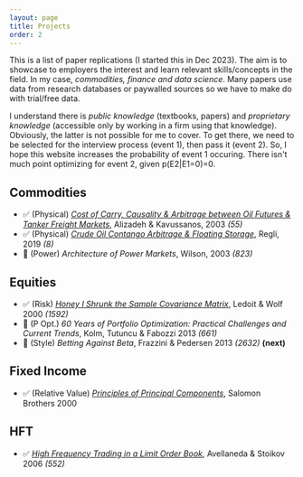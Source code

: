 ```yaml
---
layout: page
title: Projects
order: 2
---
```


This is a list of paper replications (I started this in Dec 2023). The aim is to showcase to employers the interest and learn relevant skills/concepts in the field. In my case, _commodities, finance and data science_. Many papers use data from research databases or paywalled sources so we have to make do with trial/free data.

I understand there is _public knowledge_ (textbooks, papers) and _proprietary knowledge_ (accessible only by working in a firm using that knowledge). Obviously, the latter is not possible for me to cover. To get there, we need to be selected for the interview process (event 1), then pass it (event 2). So, I hope this website increases the probability of event 1 occuring. There isn't much point optimizing for event 2, given p(E2|E1=0)=0.
## Commodities


* ✅ (Physical) [_Cost of Carry, Causality & Arbitrage between Oil Futures & Tanker Freight Markets_](https://analytic-musings.com/2023/12/25/transatlantic-WTI-arbitrage/), Alizadeh & Kavussanos, 2003 _(55)_
* ✅ (Physical) [_Crude Oil Contango Arbitrage & Floating Storage_](https://analytic-musings.com/2023/12/28/floating-storage/), Regli, 2019 _(8)_
* 🔲 (Power) _Architecture of Power Markets_, Wilson, 2003 _(823)_

## Equities

* ✅ (Risk) [_Honey I Shrunk the Sample Covariance Matrix_](https://analytic-musings.com/2023/12/30/honey-covariance/), Ledoit & Wolf 2000 _(1592)_
* 🔲 (P Opt.) _60 Years of Portfolio Optimization: Practical Challenges and Current Trends_, Kolm, Tutuncu & Fabozzi 2013 _(661)_
* 🔲 (Style) _Betting Against Beta_, Frazzini & Pedersen 2013 _(2632)_ __(next)__


## Fixed Income

* ✅ (Relative Value) [_Principles of Principal Components_](https://analytic-musings.com/2023/12/31/principles-of-principal-components/), Salomon Brothers 2000 

## HFT

* ✅ [_High Frequency Trading in a Limit Order Book_](https://analytic-musings.com/2024/01/22/hft-in-lob/), Avellaneda & Stoikov 2006 _(552)_




